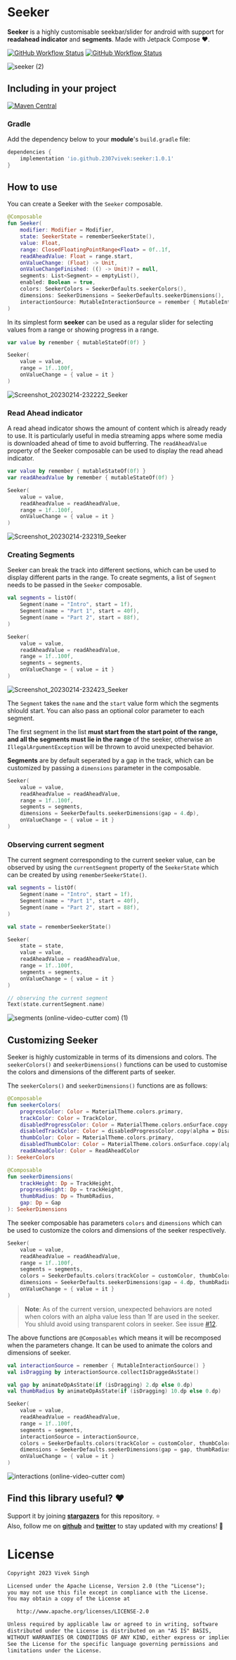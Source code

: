 # Seeker
**Seeker** is a highly customisable seekbar/slider for android with support for **readahead indicator** and **segments**. Made with Jetpack Compose ❤.

[![GitHub Workflow Status](https://img.shields.io/github/actions/workflow/status/2307vivek/seeker/android.yml?style=for-the-badge)](https://github.com/2307vivek/Seeker/actions)
[![GitHub Workflow Status](https://img.shields.io/github/actions/workflow/status/2307vivek/seeker/publish.yml?label=Publish&style=for-the-badge)]((https://github.com/2307vivek/Seeker/actions))

![seeker (2)](https://user-images.githubusercontent.com/67380664/218636012-ac49ae15-0f7f-4cfa-94be-0add7a9182c3.png)

## Including in your project
[![Maven Central](https://img.shields.io/maven-central/v/io.github.2307vivek/seeker?style=for-the-badge)](https://search.maven.org/search?q=g:io.github.2307vivek)
### Gradle
Add the dependency below to your **module**'s `build.gradle` file:
```gradle
dependencies {
    implementation 'io.github.2307vivek:seeker:1.0.1'
}
```

## How to use
You can create a Seeker with the `Seeker` composable.
```kotlin
@Composable
fun Seeker(
    modifier: Modifier = Modifier,
    state: SeekerState = rememberSeekerState(),
    value: Float,
    range: ClosedFloatingPointRange<Float> = 0f..1f,
    readAheadValue: Float = range.start,
    onValueChange: (Float) -> Unit,
    onValueChangeFinished: (() -> Unit)? = null,
    segments: List<Segment> = emptyList(),
    enabled: Boolean = true,
    colors: SeekerColors = SeekerDefaults.seekerColors(),
    dimensions: SeekerDimensions = SeekerDefaults.seekerDimensions(),
    interactionSource: MutableInteractionSource = remember { MutableInteractionSource() },
)
```

In its simplest form **seeker** can be used as a regular slider for selecting values from a range or showing progress in a range.

```kotlin
var value by remember { mutableStateOf(0f) }

Seeker(
    value = value,
    range = 1f..100f,
    onValueChange = { value = it }
)
```
![Screenshot_20230214-232222_Seeker](https://user-images.githubusercontent.com/67380664/218842981-4495f951-acd6-4838-ba5c-4f656ac65a17.jpg)

### Read Ahead indicator
A read ahead indicator shows the amount of content which is already ready to use. It is particularly useful in media streaming apps where some media is downloaded ahead of time to avoid bufferring. The `readAheadValue` property of the Seeker composable can be used to display the read ahead indicator.

```kotlin
var value by remember { mutableStateOf(0f) }
var readAheadValue by remember { mutableStateOf(0f) }

Seeker(
    value = value,
    readAheadValue = readAheadValue,
    range = 1f..100f,
    onValueChange = { value = it }
)
```
![Screenshot_20230214-232319_Seeker](https://user-images.githubusercontent.com/67380664/218843315-5002d843-613c-4174-bd77-cec67c78c8da.jpg)

### Creating Segments
Seeker can break the track into different sections, which can be used to display different parts in the range. To create segments, a list of `Segment` needs to be passed in the `Seeker` composable.

```kotlin
val segments = listOf(
    Segment(name = "Intro", start = 1f),
    Segment(name = "Part 1", start = 40f),
    Segment(name = "Part 2", start = 88f),
)

Seeker(
    value = value,
    readAheadValue = readAheadValue,
    range = 1f..100f,
    segments = segments,
    onValueChange = { value = it }
)
```
![Screenshot_20230214-232423_Seeker](https://user-images.githubusercontent.com/67380664/218843537-dcb59b6e-de88-493b-aaa1-af97126eafd0.jpg)

The `Segment` takes the `name` and the `start` value form which the segments shlould start. You can also pass an optional color parameter to each segment.

The first segment in the list **must start from the start point of the range, and all the segments must lie in the range** of the seeker, otherwise an `IllegalArgumentException` will be thrown to avoid unexpected behavior.

**Segments** are by default seperated by a gap in the track, which can be customized by passing a `dimensions` parameter in the composable.
```kotlin
Seeker(
    value = value,
    readAheadValue = readAheadValue,
    range = 1f..100f,
    segments = segments,
    dimensions = SeekerDefaults.seekerDimensions(gap = 4.dp),
    onValueChange = { value = it }
)
```

### Observing current segment
The current segment corresponding to the current seeker value, can be observed by using the `currentSegment` property of the `SeekerState` which can be created by using `rememberSeekerState()`.

```kotlin
val segments = listOf(
    Segment(name = "Intro", start = 1f),
    Segment(name = "Part 1", start = 40f),
    Segment(name = "Part 2", start = 88f),
)

val state = rememberSeekerState()

Seeker(
    state = state,
    value = value,
    readAheadValue = readAheadValue,
    range = 1f..100f,
    segments = segments,
    onValueChange = { value = it }
)

// observing the current segment
Text(state.currentSegment.name)
```
![segments (online-video-cutter com) (1)](https://user-images.githubusercontent.com/67380664/218846298-f940cc90-c8f6-49f0-ba98-20137f862172.gif)

## Customizing Seeker
Seeker is highly customizable in terms of its dimensions and colors. The `seekerColors()` and `seekerDimensions()` functions can be used to customise the colors and dimensions of the different parts of seeker.

The `seekerColors()` and `seekerDimensions()` functions are as follows:

```kotlin
@Composable
fun seekerColors(
    progressColor: Color = MaterialTheme.colors.primary,
    trackColor: Color = TrackColor,
    disabledProgressColor: Color = MaterialTheme.colors.onSurface.copy(alpha = DisabledProgressAlpha),
    disabledTrackColor: Color = disabledProgressColor.copy(alpha = DisabledTrackAlpha).compositeOver(MaterialTheme.colors.onSurface),
    thumbColor: Color = MaterialTheme.colors.primary,
    disabledThumbColor: Color = MaterialTheme.colors.onSurface.copy(alpha = ContentAlpha.disabled).compositeOver(MaterialTheme.colors.surface),
    readAheadColor: Color = ReadAheadColor
): SeekerColors

@Composable
fun seekerDimensions(
    trackHeight: Dp = TrackHeight,
    progressHeight: Dp = trackHeight,
    thumbRadius: Dp = ThumbRadius,
    gap: Dp = Gap
): SeekerDimensions
```
The seeker composable has parameters `colors` and `dimensions` which can be used to customize the colors and dimensions of the seeker respectively.

```kotlin
Seeker(
    value = value,
    readAheadValue = readAheadValue,
    range = 1f..100f,
    segments = segments,
    colors = SeekerDefaults.colors(trackColor = customColor, thumbColor = customThumbColor, ...)
    dimensions = SeekerDefaults.seekerDimensions(gap = 4.dp, thumbRadius = 12.dp, ...),
    onValueChange = { value = it }
)
```
> **Note**: As of the current version, unexpected behaviors are noted when colors with an alpha value less than 1f are used in the seeker. You shluld avoid using transparent colors in seeker. See issue [#12](https://github.com/2307vivek/Seeker/issues/12).

The above functions are `@Composables` which means it will be recomposed when the parameters change. It can be used to animate the colors and dimensions of seeker.

```kotlin
val interactionSource = remember { MutableInteractionSource() }
val isDragging by interactionSource.collectIsDraggedAsState()

val gap by animateDpAsState(if (isDragging) 2.dp else 0.dp)
val thumbRadius by animateDpAsState(if (isDragging) 10.dp else 0.dp)

Seeker(
    value = value,
    readAheadValue = readAheadValue,
    range = 1f..100f,
    segments = segments,
    interactionSource = interactionSource,
    colors = SeekerDefaults.colors(trackColor = customColor, thumbColor = customThumbColor)
    dimensions = SeekerDefaults.seekerDimensions(gap = gap, thumbRadius = thumbRadius),
    onValueChange = { value = it }
)
```
![interactions (online-video-cutter com)](https://user-images.githubusercontent.com/67380664/218847449-abd6c63f-1e71-4708-ba12-37ce9845f9ef.gif)

## Find this library useful? :heart:
Support it by joining __[stargazers](https://github.com/2307vivek/seeker/stargazers)__ for this repository. :star: <br>
Also, follow me on __[github](https://github.com/2307vivek)__ and __[twitter](https://twitter.com/2307vivek)__ to stay updated with my creations! 🤩

# License
```xml
Copyright 2023 Vivek Singh

Licensed under the Apache License, Version 2.0 (the "License");
you may not use this file except in compliance with the License.
You may obtain a copy of the License at

   http://www.apache.org/licenses/LICENSE-2.0

Unless required by applicable law or agreed to in writing, software
distributed under the License is distributed on an "AS IS" BASIS,
WITHOUT WARRANTIES OR CONDITIONS OF ANY KIND, either express or implied.
See the License for the specific language governing permissions and
limitations under the License.
```
